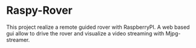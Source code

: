 # Raspy-Rover

This project realize a remote guided rover with RaspberryPI.
A web based gui allow to drive the rover and visualize a video streaming with Mjpg-streamer.


